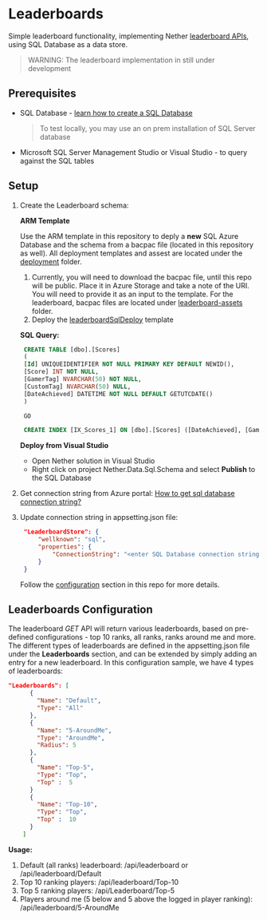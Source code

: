 # Leaderboards

Simple leaderboard functionality, implementing Nether [leaderboard APIs](api/leaderboard), using SQL Database as a data store.

> WARNING: The leaderboard implementation in still under development

## Prerequisites
* SQL Database - [learn how to create a SQL Database](https://docs.microsoft.com/en-us/azure/sql-database/sql-database-get-started)
  > To test locally, you may use an on prem installation of SQL Server database
* Microsoft SQL Server Management Studio or Visual Studio - to query against the SQL tables

## Setup

1. Create the Leaderboard schema:
   
   **ARM Template**
   
   Use the ARM template in this repository to deply a **new** SQL Azure Database and the schema from a bacpac file (located in this repository as well).
   All deployment templates and assest are located under the [deployment](https://github.com/dx-ted-emea/nether/tree/master/deployment) folder.
   1. Currently, you will need to download the bacpac file, until this repo will be public. Place it in Azure Storage and take a note of the URI. You will need to provide it as an input to the template.
   For the leaderboard, bacpac files are located under [leaderboard-assets](https://github.com/dx-ted-emea/nether/tree/master/deployment/leaderboard-assets) folder.
   2. Deploy the [leaderboardSqlDeploy](https://github.com/dx-ted-emea/nether/blob/master/deployment/leaderboardSqlDeploy.json) template
   
   **SQL Query:**
   
   ```sql
	CREATE TABLE [dbo].[Scores]
	(
	[Id] UNIQUEIDENTIFIER NOT NULL PRIMARY KEY DEFAULT NEWID(), 
    [Score] INT NOT NULL, 
    [GamerTag] NVARCHAR(50) NOT NULL, 
    [CustomTag] NVARCHAR(50) NULL, 
    [DateAchieved] DATETIME NOT NULL DEFAULT GETUTCDATE() 
	)

	GO

	CREATE INDEX [IX_Scores_1] ON [dbo].[Scores] ([DateAchieved], [GamerTag], [Score] DESC)
   ```
   **Deploy from Visual Studio**
   
    - Open Nether solution in Visual Studio
	- Right click on project Nether.Data.Sql.Schema	and select **Publish** to the SQL Database

2. Get connection string from Azure portal:
   [How to get sql database connection string?](https://docs.microsoft.com/en-us/azure/sql-database/sql-database-develop-dotnet-simple)

3. Update connection string in appsetting.json file:
   ```json
    "LeaderboardStore": {
        "wellknown": "sql",
        "properties": {
            "ConnectionString": "<enter SQL Database connection string>"
        }
    }
   ```     
   Follow the [configuration](configuration.md) section in this repo for more details.

## Leaderboards Configuration
The leaderboard _GET_ API will return various leaderboards, based on pre-defined configurations - top 10 ranks, all ranks, ranks around me and more.
The different types of leaderboards are defined in the appsetting.json file under the **Leaderboards** section, and can be extended by simply adding an entry for a new leaderboard.
In this configuration sample, we have 4 types of leaderboards:
```json
"Leaderboards": [
      {
        "Name": "Default",
        "Type": "All"        
      },
      {
        "Name": "5-AroundMe",
        "Type": "AroundMe",
        "Radius": 5
      },
      {
        "Name": "Top-5",
        "Type": "Top",
        "Top" :  5
      }
      {
        "Name": "Top-10",
        "Type": "Top",
        "Top" :  10
      }
    ]
```

**Usage:**

1. Default (all ranks) leaderboard: /api/leaderboard or /api/leaderboard/Default
2. Top 10 ranking players: /api/leaderboard/Top-10
3. Top 5 ranking players: /api/Leaderboard/Top-5
4. Players around me (5 below and 5 above the logged in player ranking): /api/leaderboard/5-AroundMe   



